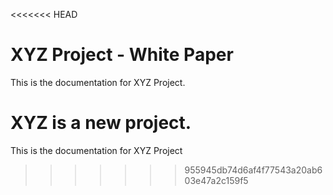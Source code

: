 <<<<<<< HEAD
# XYZ Project - White Paper

This is the documentation for XYZ Project.

XYZ is a new project.
=======
This is the documentation for XYZ Project
>>>>>>> 955945db74d6af4f77543a20ab603e47a2c159f5

